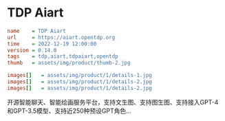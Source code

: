 # TDP Aiart

```ini
name    = TDP Aiart
url     = https://aiart.opentdp.org
time    = 2022-12-19 12:00:00
version = 0.14.0
tags    = tdp,aiart,tdpaiart,opentdp
thumb   = assets/img/product/thumb-2.jpg

images[]   = assets/img/product/1/details-1.jpg
images[]   = assets/img/product/1/details-2.jpg
images[]   = assets/img/product/1/details-2.jpg
```

开源智能聊天、智能绘画服务平台，支持文生图、支持图生图、支持接入GPT-4和GPT-3.5模型、支持近250种预设GPT角色...
